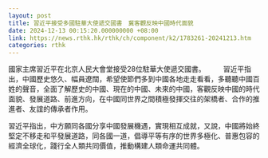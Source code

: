 ```yaml
---
layout: post
title: 習近平接受多國駐華大使遞交國書　冀客觀反映中國時代面貌
date: 2024-12-13 00:15:20.000000000 +08:00
link: https://news.rthk.hk/rthk/ch/component/k2/1783261-20241213.htm
categories: rthk
---
```


國家主席習近平在北京人民大會堂接受28位駐華大使遞交國書。
　　
習近平指出，中國歷史悠久、幅員遼闊，希望使節們多到中國各地走走看看，多聽聽中國百姓的聲音，全面了解歷史的中國、現在的中國、未來的中國，客觀反映中國的時代面貌、發展道路、前進方向，在中國同世界之間積極發揮交往的架橋者、合作的推進者、友誼的傳承者作用。

習近平指出，中方願同各國分享中國發展機遇，實現相互成就，又說，中國將始終堅定不移走和平發展道路，同各國一道，倡導平等有序的世界多極化、普惠包容的經濟全球化，踐行全人類共同價值，推動構建人類命運共同體。
　
